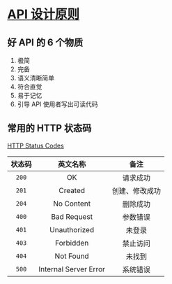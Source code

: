 # [API 设计原则](https://coolshell.cn/articles/18024.html)

## 好 API 的 6 个物质

1. 极简
2. 完备
3. 语义清晰简单
4. 符合直觉
5. 易于记忆
6. 引导 API 使用者写出可读代码

## 常用的 HTTP 状态码

[HTTP Status Codes](https://httpstatuses.com/)

| 状态码 | 英文名称              | 备注           |
| :-:    | :-:                   | :-:            |
| `200`  | OK                    | 请求成功       |
| `201`  | Created               | 创建、修改成功 |
| `204`  | No Content            | 删除成功       |
| `400`  | Bad Request           | 参数错误       |
| `401`  | Unauthorized          | 未登录         |
| `403`  | Forbidden             | 禁止访问       |
| `404`  | Not Found             | 未找到         |
| `500`  | Internal Server Error | 系统错误       |
